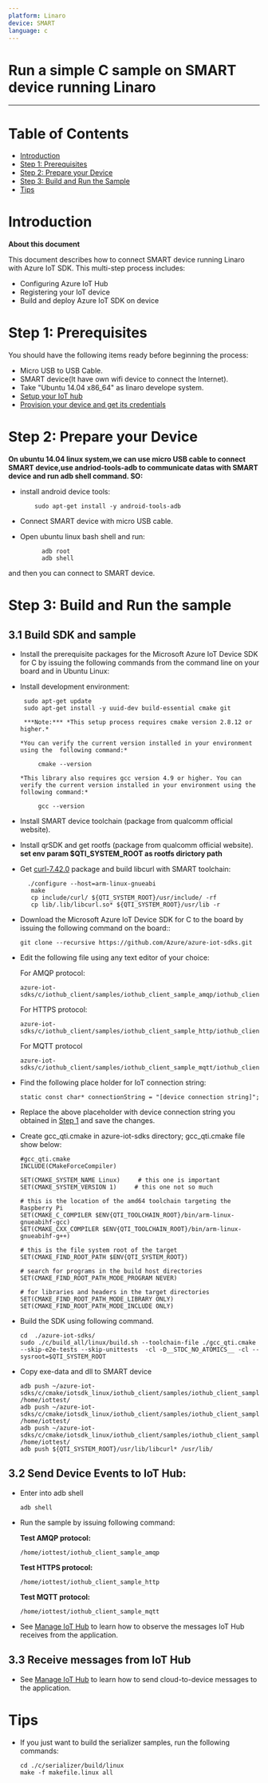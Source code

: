```yaml
---
platform: Linaro
device: SMART
language: c
---
```


Run a simple C sample on SMART device running Linaro
===
---

# Table of Contents

-   [Introduction](#Introduction)
-   [Step 1: Prerequisites](#Prerequisites)
-   [Step 2: Prepare your Device](#PrepareDevice)
-   [Step 3: Build and Run the Sample](#Build)
-   [Tips](#tips)

<a name="Introduction"></a>
# Introduction

**About this document**

This document describes how to connect SMART device running Linaro with Azure IoT SDK. This multi-step process includes:

-   Configuring Azure IoT Hub
-   Registering your IoT device
-   Build and deploy Azure IoT SDK on device

<a name="Prerequisites"></a>
# Step 1: Prerequisites

You should have the following items ready before beginning the process:


-   Micro USB to USB Cable.
-   SMART device(It have own wifi device to connect the Internet).
-   Take "Ubuntu 14.04 x86_64" as linaro develope system.
-   [Setup your IoT hub][lnk-setup-iot-hub]
-   [Provision your device and get its credentials][lnk-manage-iot-hub]

<a name="PrepareDevice"></a>
# Step 2: Prepare your Device
**On ubuntu 14.04 linux system,we can use micro USB cable to connect SMART device,use andriod-tools-adb to communicate datas with SMART device and run adb shell command. SO:**

-   install android device tools:

            sudo apt-get install -y android-tools-adb
- Connect SMART device with micro USB cable. 
- Open ubuntu linux bash shell and run:

            adb root
            adb shell
and then you can connect to SMART device.


<a name="Build"></a>
# Step 3: Build and Run the sample

<a name="Load"></a>
## 3.1 Build SDK and sample

-   Install the prerequisite packages for the Microsoft Azure IoT Device SDK for C by issuing the following commands from the command line on your board and in Ubuntu Linux:
 -   Install development environment:

          sudo apt-get update
          sudo apt-get install -y uuid-dev build-essential cmake git
 
          ***Note:*** *This setup process requires cmake version 2.8.12 or higher.* 
    
         *You can verify the current version installed in your environment using the  following command:*

              cmake --version

         *This library also requires gcc version 4.9 or higher. You can verify the current version installed in your environment using the following command:*
    
              gcc --version 
 -   Install SMART device toolchain (package from qualcomm official website).
 -   Install qrSDK and get rootfs (package from qualcomm official website). **set env param $QTI_SYSTEM_ROOT as  rootfs dirictory path**

-    Get [curl-7.42.0](https://curl.haxx.se/download/curl-7.42.0.tar.bz2) package and build libcurl with SMART toolchain:
  
           ./configure --host=arm-linux-gnueabi 
            make
            cp include/curl/ ${QTI_SYSTEM_ROOT}/usr/include/ -rf
            cp lib/.lib/libcurl.so* ${QTI_SYSTEM_ROOT}/usr/lib -r
  


-   Download the Microsoft Azure IoT Device SDK for C to the board by issuing the following command on the board::

        git clone --recursive https://github.com/Azure/azure-iot-sdks.git

-   Edit the following file using any text editor of your choice:
   

    For AMQP protocol:

        azure-iot-sdks/c/iothub_client/samples/iothub_client_sample_amqp/iothub_client_sample_amqp.c

    For HTTPS protocol:

        azure-iot-sdks/c/iothub_client/samples/iothub_client_sample_http/iothub_client_sample_http.c
        
    For MQTT protocol

        azure-iot-sdks/c/iothub_client/samples/iothub_client_sample_mqtt/iothub_client_sample_mqtt.c

-   Find the following place holder for IoT connection string:

        static const char* connectionString = "[device connection string]";

-   Replace the above placeholder with device connection string you obtained in [Step 1](#Prerequisites) and save the changes.
-   Create gcc_qti.cmake in azure-iot-sdks directory; gcc_qti.cmake file  show below:
    
        #gcc_qti.cmake
        INCLUDE(CMakeForceCompiler)
        
        SET(CMAKE_SYSTEM_NAME Linux)     # this one is important
        SET(CMAKE_SYSTEM_VERSION 1)     # this one not so much
        
        # this is the location of the amd64 toolchain targeting the Raspberry Pi
        SET(CMAKE_C_COMPILER $ENV{QTI_TOOLCHAIN_ROOT}/bin/arm-linux-gnueabihf-gcc)
        SET(CMAKE_CXX_COMPILER $ENV{QTI_TOOLCHAIN_ROOT}/bin/arm-linux-gnueabihf-g++)
        
        # this is the file system root of the target
        SET(CMAKE_FIND_ROOT_PATH $ENV{QTI_SYSTEM_ROOT})
        
        # search for programs in the build host directories
        SET(CMAKE_FIND_ROOT_PATH_MODE_PROGRAM NEVER)
        
        # for libraries and headers in the target directories
        SET(CMAKE_FIND_ROOT_PATH_MODE_LIBRARY ONLY)
        SET(CMAKE_FIND_ROOT_PATH_MODE_INCLUDE ONLY)

-   Build the SDK using following command.

        cd  ./azure-iot-sdks/
        sudo ./c/build_all/linux/build.sh --toolchain-file ./gcc_qti.cmake --skip-e2e-tests --skip-unittests  -cl -D__STDC_NO_ATOMICS__ -cl --sysroot=$QTI_SYSTEM_ROOT
-   Copy exe-data and dll to SMART device
    
        adb push ~/azure-iot-sdks/c/cmake/iotsdk_linux/iothub_client/samples/iothub_client_sample_http/iothub_client_sample_http /home/iottest/
        adb push ~/azure-iot-sdks/c/cmake/iotsdk_linux/iothub_client/samples/iothub_client_sample_mqtt/iothub_client_sample_mqtt /home/iottest/
        adb push ~/azure-iot-sdks/c/cmake/iotsdk_linux/iothub_client/samples/iothub_client_sample_amqp/iothub_client_sample_amqp /home/iottest/
        adb push ${QTI_SYSTEM_ROOT}/usr/lib/libcurl* /usr/lib/ 

## 3.2 Send Device Events to IoT Hub:

-   Enter into  adb shell
    
        adb shell
    
-   Run the sample by issuing following command:

    **Test AMQP protocol:**

        /home/iottest/iothub_client_sample_amqp
    **Test HTTPS protocol:**

        /home/iottest/iothub_client_sample_http

    **Test MQTT protocol:**

        /home/iottest/iothub_client_sample_mqtt

-   See [Manage IoT Hub][lnk-manage-iot-hub] to learn how to observe the messages IoT Hub receives from the application.

## 3.3 Receive messages from IoT Hub

-   See [Manage IoT Hub][lnk-manage-iot-hub] to learn how to send cloud-to-device messages to the application.

<a name="tips"></a>
# Tips

- If you just want to build the serializer samples, run the following commands:

  ```
  cd ./c/serializer/build/linux
  make -f makefile.linux all
  ```

[setup-devbox-linux]: https://github.com/Azure/azure-iot-sdks/blob/master/c/doc/devbox_setup.md
[lnk-setup-iot-hub]: ../../setup_iothub.md
[lnk-manage-iot-hub]: ../../manage_iot_hub.md

